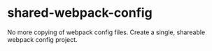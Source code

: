 # shared-webpack-config
No more copying of webpack config files. Create a single, shareable webpack config project.
